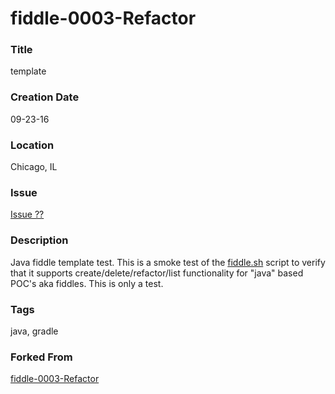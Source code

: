 fiddle-0003-Refactor
======

### Title

template


### Creation Date

09-23-16


### Location

Chicago, IL


### Issue

[Issue ??](https://github.com/bradyhouse/house/issues/??)


### Description

Java fiddle template test.  This is a smoke test of the [fiddle.sh](../../scripts/fiddle.sh) script to verify that
it supports create/delete/refactor/list functionality for "java" based POC's aka fiddles. This is only a test.


### Tags

java, gradle


### Forked From

[fiddle-0003-Refactor](../fiddle-0000-Template)
